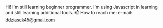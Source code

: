 Hi! 
I'm still learning beginner programmer. I'm using Javascript in learning and still learning additional tools. 
 📫 How to reach me: e-mail: ddziasek45@gmail.com

<!---
domdzia/domdzia is a ✨ special ✨ repository because its `README.md` (this file) appears on your GitHub profile.
You can click the Preview link to take a look at your changes.
--->
